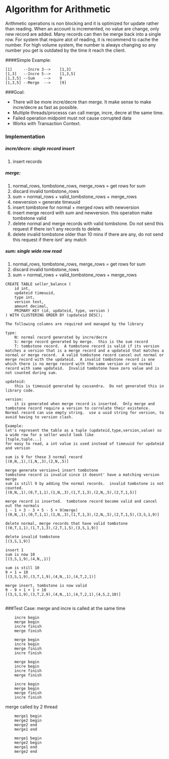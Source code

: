 Algorithm for Arithmetic
===================
Arithmetic operations is non blocking and it is optimized for update rather than reading.  When an account is incremented, no value are change, only new record are added.  Many records can then be merge back into a single row.  For system that require alot of reading, it is recommend to cache the number.  For high volume system, the number is always changing so any number you get is outdated by the time it reach the client.

####Simple Example:
```
[1]     --Incre 3-->    [1,3]
[1,3]   --Incre 5-->    [1,3,5]
[1,3,5] --Sum    -->    9
[1,3,5] --Merge  -->    [9]
```

###Goal: 
* There will be more incre/decre than merge.  It make sense to make incre/decre as fast as possible. 
* Multiple threads/processs can call merge, incre, decre at the same time.
* Failed operation midpoint must not cause corrupted data
* Works with Transaction Context.

### Implementation
##### incre/decre: single record insert
  1. insert records

##### merge:
  1. normal_rows, tombstone_rows, merge_rows = get rows for sum
  2. discard invalid tombstone_rows 
  3. sum = normal_rows + valid_tombstone_rows + merge_rows
  4. newversion = generate timeuuid
  5. insert tombstone for normal + merged rows with newversion
  6. insert merge record with sum and newversion.  this operation make tombstone valid
  7. delete normal and merge records with valid tombstone.  Do not send this request if there isn't any records to delete.
  8. delete invalid tombstone older than 10 mins if there are any, do not send this request if there isnt' any match

##### sum: single wide row read 
  1. normal_rows, tombstone_rows, merge_rows = get rows for sum
  2. discard invalid tombstone_rows 
  3. sum = normal_rows + valid_tombstone_rows + merge_rows


```
CREATE TABLE seller_balance (    
    id int,   
    updateid timeuuid,
    type int, 
    version text,    
    amount decimal,
    PRIMARY KEY (id, updateid, type, version )
) WITH CLUSTERING ORDER BY (updateid DESC);

The following columns are required and managed by the library

type:
    N: normal record generated by incre/decre
    S: merge record generated by merge.  this is the sum record
    T: tombstone record.  A tombstone record is valid if its version matches a version that is a merge record and a updateid that matches a normal or merge record.  A valid tombstone record cancel out normal or merge record with the updateid.  A invalid tombstone record is one which there is no merge record with the same version or no normal record with same updateid.  Invalid tombstone have zero value and is not counted during sum.

updateid:
    this is timeuuid generated by cassandra.  Do not generated this in library code.

version:
    it is generated when merge record is inserted.  Only merge and tombstone record require a version to correlate their existence. Normal record can use empty string.  use a uuid string for version, to avoid having to version clash.

Example:
let's represent the table as a tuple (updateid,type,version,value) so a wide row for a seller would look like
[tuple,tuple...]
for easy to read, a int value is used instead of timeuuid for updateid and version

sum is 9 for these 3 normal record
[(0,N,,1),(1,N,,3),(2,N,,5)]

merge generate version=1 insert tombstone
tombstone record is invalid since it doesnt' have a matching version merge
sum is still 9 by adding the normal records.  invalid tombstone is not counted.
[(0,N,,1),(0,T,1,1),(1,N,,3),(1,T,1,3),(2,N,,5),(2,T,1,5)]

merge record is inserted.  tombstone record become valid and cancel out the normals
1 - 1 + 3 - 3 + 5 - 5 + 9(merge)
[(0,N,,1),(0,T,1,1),(1,N,,3),(1,T,1,3),(2,N,,5),(2,T,1,5),(3,S,1,9)] 

delete normal, merge records that have valid tombstone
[(0,T,1,1),(1,T,1,3),(2,T,1,5),(3,S,1,9)] 

delete invalid tombstone
[(3,S,1,9)] 

insert 1
sum is now 10
[(3,S,1,9),(4,N,,1)] 

sum is still 10
9 + 1 = 10
[(3,S,1,9),(3,T,1,9),(4,N,,1),(4,T,2,1)] 

merge insert, tombstone is now valid
9 - 9 + 1 + 1 + 10
[(3,S,1,9),(3,T,2,9),(4,N,,1),(4,T,2,1),(4,S,2,10)] 


```


###Test Case:
merge and incre is called at the same time
```
    incre begin
    merge begin
    incre finish
    merge finish

    merge begin
    incre begin
    merge finish
    incre finish

    merge begin
    incre begin
    incre finish
    merge finish

    incre begin
    merge begin 
    merge finish
    incre finish
```
merge called by 2 thread
```    
    merge1 begin
    merge2 begin
    merge2 end
    merge1 end

    merge1 begin
    merge2 begin    
    merge1 end  
    merge2 end
```
